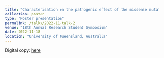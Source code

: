 ```yaml
---
title: "Characterisation on the pathogenic effect of the missense mutations of p53 via machine learning"
collection: poster
type: "Poster presentation"
permalink: /talks/2022-11-talk-2
venue: "18th Annual Research Student Symposium"
date: 2022-11-18
location: "University of Queensland, Australia"
---
```


Digital copy: <a href="/files/SCMB_2020_student_symposium_qishengpan_poster.pdf" target="_blank">here</a>

